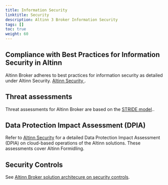 ```yaml
---
title: Information Security
linktitle: Security
description: Altinn 3 Broker Information Security
tags: []
toc: true
weight: 60
---
```


<!--
{{<children />}}
-->


## Compliance with Best Practices for Information Security in Altinn

Altinn Broker adheres to best practices for information security as detailed under Altinn Security.
[Altinn Security ](../../../security/).


## Threat assessments

Threat assessments for Altinn Broker are based on the 
[STRIDE model](https://en.wikipedia.org/wiki/STRIDE_model)..

## Data Protection Impact Assessment (DPIA)

Refer to [Altinn Security](../../../security/) for a detailed Data Protection Impact Assessment (DPIA) 
on cloud-based operations of the Altinn solutions. 
These assessments cover Altinn Formidling.

## Security Controls

See [Altinn Broker solution architecure on security controls](../solution-architecture/#security-controls).


